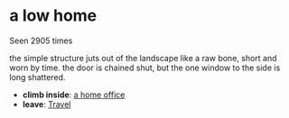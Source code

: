 # a low home

Seen 2905 times

the simple structure juts out of the landscape like a raw bone, short and worn by time. the door is chained shut, but the one window to the side is long shattered.

- **climb inside**: [a home office](a-home-office-hbfou6.md)
- **leave**: [Travel](Travel-travel.md)
